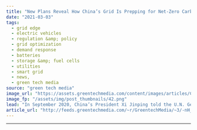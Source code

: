 ```yaml
---
title: "New Plans Reveal How China’s Grid Is Prepping for Net-Zero Carbon"
date: "2021-03-03"
tags: 
  - grid edge
  - electric vehicles
  - regulation &amp; policy
  - grid optimization
  - demand response
  - batteries
  - storage &amp; fuel cells
  - utilities
  - smart grid
  - news,
  - green tech media
source: "green tech media"
image_url: "https://assets.greentechmedia.com/content/images/articles/China_Rooftop_Solar_XL.png"
image_fp: "/assets/img/post_thumbnails/42.png"
lead: "In September 2020, China’s President Xi Jinping told the U.N. General Assembly that the country is aiming to be carbon-neutral by 2060. In December he set a 2030 wind and solar capacity goal of 1,200 gigawatts, up from around 450 GW today. The public ..."
article_url: "http://feeds.greentechmedia.com/~r/GreentechMedia/~3/-nH_A5ceWoM/new-plans-reveal-how-chinas-grid-is-prepping-for-net-zero"
---
```


---
